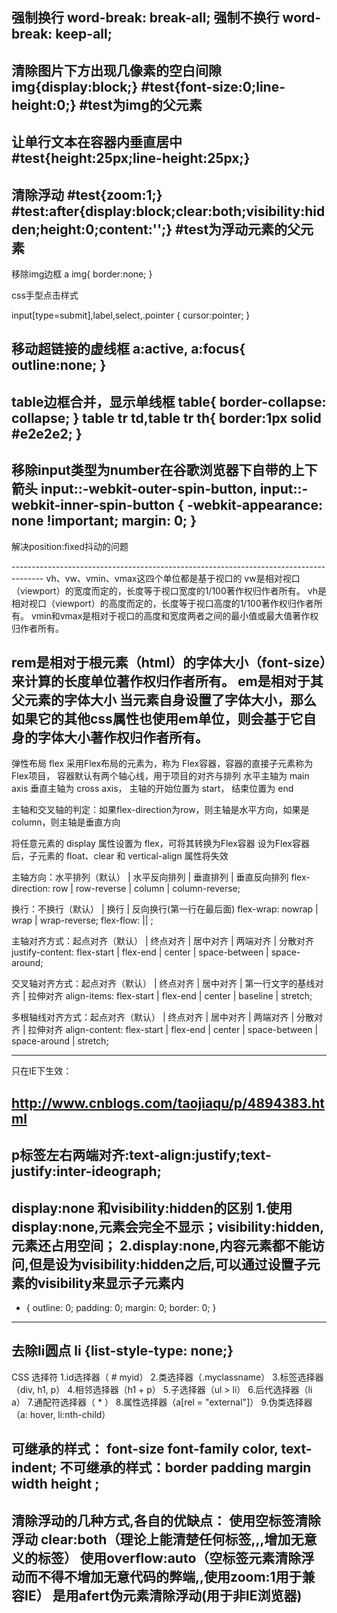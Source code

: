 强制换行 word-break: break-all;
强制不换行 word-break: keep-all;
--------------------------------------------------------------------------------------
清除图片下方出现几像素的空白间隙
img{display:block;}
#test{font-size:0;line-height:0;}
#test为img的父元素
--------------------------------------------------------------------------------------
让单行文本在容器内垂直居中
#test{height:25px;line-height:25px;}
--------------------------------------------------------------------------------------
清除浮动
#test{zoom:1;}
#test:after{display:block;clear:both;visibility:hidden;height:0;content:'';}
#test为浮动元素的父元素
--------------------------------------------------------------------------------------
移除img边框
a img{ border:none; }

css手型点击样式

input[type=submit],label,select,.pointer { cursor:pointer; }

移动超链接的虚线框
a:active, a:focus{ outline:none; }
--------------------------------------------------------------------------------------
table边框合并，显示单线框
table{
   border-collapse: collapse;
}
table tr td,table tr th{
   border:1px solid #e2e2e2;
}
--------------------------------------------------------------------------------------
移除input类型为number在谷歌浏览器下自带的上下箭头
input::-webkit-outer-spin-button,
input::-webkit-inner-spin-button {
    -webkit-appearance: none !important;
    margin: 0;
}
--------------------------------------------------------------------------------------
解决position:fixed抖动的问题
<div style="position:fiexd;bottom:0px;">
  <div style="position:absolute;">
</div>
</div>
--------------------------------------------------------------------------------------
vh、vw、vmin、vmax这四个单位都是基于视口的
vw是相对视口（viewport）的宽度而定的，长度等于视口宽度的1/100著作权归作者所有。
vh是相对视口（viewport）的高度而定的，长度等于视口高度的1/100著作权归作者所有。
vmin和vmax是相对于视口的高度和宽度两者之间的最小值或最大值著作权归作者所有。

rem是相对于根元素（html）的字体大小（font-size）来计算的长度单位著作权归作者所有。
em是相对于其父元素的字体大小 当元素自身设置了字体大小，那么如果它的其他css属性也使用em单位，则会基于它自身的字体大小著作权归作者所有。
--------------------------------------------------------------------------------------
弹性布局 flex
采用Flex布局的元素为，称为 Flex容器，容器的直接子元素称为 Flex项目，
容器默认有两个轴心线，用于项目的对齐与排列
水平主轴为 main axis
垂直主轴为 cross axis，
主轴的开始位置为 start， 结束位置为 end

主轴和交叉轴的判定：如果flex-direction为row，则主轴是水平方向，如果是column，则主轴是垂直方向

将任意元素的 display 属性设置为 flex，可将其转换为Flex容器
设为Flex容器后，子元素的 float、clear 和 vertical-align 属性将失效

主轴方向：水平排列（默认） | 水平反向排列 | 垂直排列 | 垂直反向排列
flex-direction: row | row-reverse | column | column-reverse;

换行：不换行（默认） | 换行 | 反向换行(第一行在最后面)
flex-wrap: nowrap | wrap | wrap-reverse;
flex-flow: <flex-direction> || <flex-wrap>;

主轴对齐方式：起点对齐（默认） | 终点对齐 | 居中对齐 | 两端对齐 | 分散对齐
justify-content: flex-start | flex-end | center | space-between | space-around;

交叉轴对齐方式：起点对齐（默认） | 终点对齐 | 居中对齐 | 第一行文字的基线对齐 | 拉伸对齐
align-items: flex-start | flex-end | center | baseline | stretch;

多根轴线对齐方式：起点对齐（默认） | 终点对齐 | 居中对齐 | 两端对齐 | 分散对齐 | 拉伸对齐
align-content: flex-start | flex-end | center | space-between | space-around | stretch;

--------------------------------------------------------------------------------------
只在IE下生效：
<!--[if IE]>
这段文字只在IE浏览器显示
<![endif]-->

http://www.cnblogs.com/taojiaqu/p/4894383.html
--------------------------------------------------------------------------------------

p标签左右两端对齐:text-align:justify;text-justify:inter-ideograph;
--------------------------------------------------------------------------------------
display:none 和visibility:hidden的区别
1.使用display:none,元素会完全不显示；visibility:hidden,元素还占用空间；
2.display:none,内容元素都不能访问,但是设为visibility:hidden之后,可以通过设置子元素的visibility来显示子元素内
--------------------------------------------------------------------------------------
* {
       outline: 0;
       padding: 0;
       margin: 0;
       border: 0;
}
--------------------------------------------------------------------------------------
去除li圆点 li {list-style-type: none;}
--------------------------------------------------------------------------------------
CSS 选择符
1.id选择器（ # myid）
2.类选择器（.myclassname）
3.标签选择器（div, h1, p）
4.相邻选择器（h1 + p）
5.子选择器（ul > li）
6.后代选择器（li a）
7.通配符选择器（ * ）
8.属性选择器（a[rel = "external"]）
9.伪类选择器（a: hover, li:nth-child）

可继承的样式： font-size font-family color, text-indent;
不可继承的样式：border padding margin width height ;
--------------------------------------------------------------------------------------
清除浮动的几种方式,各自的优缺点：
使用空标签清除浮动 clear:both（理论上能清楚任何标签,,,增加无意义的标签）
使用overflow:auto（空标签元素清除浮动而不得不增加无意代码的弊端,,使用zoom:1用于兼容IE）
是用afert伪元素清除浮动(用于非IE浏览器)
--------------------------------------------------------------------------------------